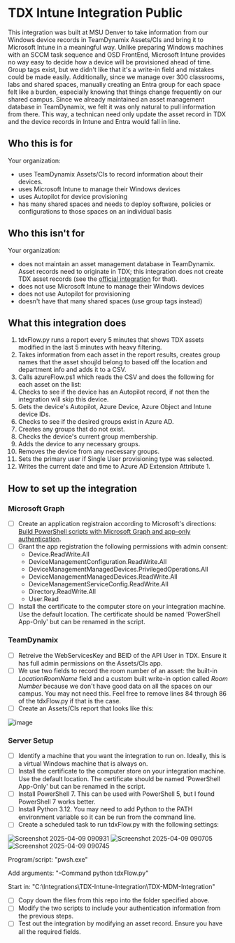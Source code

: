 # TDX Intune Integration Public
This integration was built at MSU Denver to take information from our Windows device records in TeamDynamix Assets/CIs and bring it to Microsoft Intune in a meaningful way. Unlike preparing Windows machines with an SCCM task sequence and OSD FrontEnd, Microsoft Intune provides no way easy to decide how a device will be provisioned ahead of time. Group tags exist, but we didn't like that it's a write-in field and mistakes could be made easily. Additionally, since we manage over 300 classrooms, labs and shared spaces, manually creating an Entra group for each space felt like a burden, especially knowing that things change frequently on our shared campus. Since we already maintained an asset management database in TeamDynamix, we felt it was only natural to pull information from there. This way, a technican need only update the asset record in TDX and the device records in Intune and Entra would fall in line.
## Who this is for
Your organization:
- uses TeamDynamix Assets/CIs to record information about their devices.
- uses Microsoft Intune to manage their Windows devices
- uses Autopilot for device provisioning
- has many shared spaces and needs to deploy software, policies or configurations to those spaces on an individual basis
## Who this isn't for
Your organization:
- does not maintain an asset management database in TeamDynamix. Asset records need to originate in TDX; this integration does not create TDX asset records (see the [official integration](https://solutions.teamdynamix.com/TDClient/1965/Portal/KB/ArticleDet?ID=161834) for that).
- does not use Microsoft Intune to manage their Windows devices
- does not use Autopilot for provisioning
- doesn't have that many shared spaces (use group tags instead)
## What this integration does
1. tdxFlow.py runs a report every 5 minutes that shows TDX assets modified in the last 5 minutes with heavy filtering.
2. Takes information from each asset in the report results, creates group names that the asset shoujld belong to based off the location and department info and adds it to a CSV.
3. Calls azureFlow.ps1 which reads the CSV and does the following for each asset on the list:
4. Checks to see if the device has an Autopilot record, if not then the integration will skip this device.
5. Gets the device's Autopilot, Azure Device, Azure Object and Intune device IDs.
6. Checks to see if the desired groups exist in Azure AD.
7. Creates any groups that do not exist.
8. Checks the device's current group membership.
9. Adds the device to any necessary groups.
10. Removes the device from any necessary groups.
11. Sets the primary user if Single User provisioning type was selected.
12. Writes the current date and time to Azure AD Extension Attribute 1.
## How to set up the integration
### Microsoft Graph
- [ ] Create an application registraion according to Microsoft's directions: [Build PowerShell scripts with Microsoft Graph and app-only authentication](https://learn.microsoft.com/en-us/graph/tutorials/powershell-app-only?tabs=windows).
- [ ] Grant the app registration the following permissions with admin consent:
  - Device.ReadWrite.All
  - DeviceManagementConfiguration.ReadWrite.All
  - DeviceManagementManagedDevices.PrivilegedOperations.All
  - DeviceManagementManagedDevices.ReadWrite.All
  - DeviceManagementServiceConfig.ReadWrite.All
  - Directory.ReadWrite.All
  - User.Read
- [ ] Install the certificate to the computer store on your integration machine. Use the default location. The certificate should be named 'PowerShell App-Only' but can be renamed in the script.
### TeamDynamix
- [ ] Retreive the WebServicesKey and BEID of the API User in TDX. Ensure it has full admin permissions on the Assets/CIs app.
- [ ] We use two fields to record the room number of an asset: the built-in *LocationRoomName* field and a custom built write-in option called *Room Number* because we don't have good data on all the spaces on our campus. You may not need this. Feel free to remove lines 84 through 86 of the tdxFlow.py if that is the case.
- [ ] Create an Assets/CIs report that looks like this:

![image](https://github.com/user-attachments/assets/71b4ebcf-4efc-4018-a615-85e7ba6ff656)

### Server Setup
- [ ] Identify a machine that you want the integration to run on. Ideally, this is a virtual Windows machine that is always on.
- [ ] Install the certificate to the computer store on your integration machine. Use the default location. The certificate should be named 'PowerShell App-Only' but can be renamed in the script.
- [ ] Install PowerShell 7. This can be used with PowerShell 5, but I found PowerShell 7 works better.
- [ ] Install Python 3.12. You may need to add Python to the PATH environment variable so it can be run from the command line.
- [ ] Create a scheduled task to run tdxFlow.py with the following settings:

![Screenshot 2025-04-09 090931](https://github.com/user-attachments/assets/6e498be4-4d74-4da8-8443-50467ba64616)
![Screenshot 2025-04-09 090705](https://github.com/user-attachments/assets/15bebe4e-77b2-49bd-9a29-983d2ed4d618)
![Screenshot 2025-04-09 090745](https://github.com/user-attachments/assets/97aa381e-fc2f-47af-9a8b-9d89a9d13db9)

Program/script: "pwsh.exe"

Add arguments: "-Command python tdxFlow.py"

Start in: "C:\Integrations\TDX-Intune-Integration\TDX-MDM-Integration\"
- [ ] Copy down the files from this repo into the folder specified above.
- [ ] Modify the two scripts to include your authentication information from the previous steps.
- [ ] Test out the integration by modifying an asset record. Ensure you have all the required fields.
